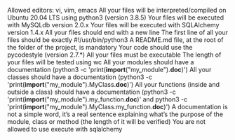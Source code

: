 Allowed editors: vi, vim, emacs
All your files will be interpreted/compiled on Ubuntu 20.04 LTS using python3 (version 3.8.5)
Your files will be executed with MySQLdb version 2.0.x
Your files will be executed with SQLAlchemy version 1.4.x
All your files should end with a new line
The first line of all your files should be exactly #!/usr/bin/python3
A README.md file, at the root of the folder of the project, is mandatory
Your code should use the pycodestyle (version 2.7.\*)
All your files must be executable
The length of your files will be tested using wc
All your modules should have a documentation (python3 -c 'print(**import**("my_module").**doc**)')
All your classes should have a documentation (python3 -c 'print(**import**("my_module").MyClass.**doc**)')
All your functions (inside and outside a class) should have a documentation (python3 -c 'print(**import**("my_module").my_function.**doc**)' and python3 -c 'print(**import**("my_module").MyClass.my_function.**doc**)')
A documentation is not a simple word, it’s a real sentence explaining what’s the purpose of the module, class or method (the length of it will be verified)
You are not allowed to use execute with sqlalchemy
